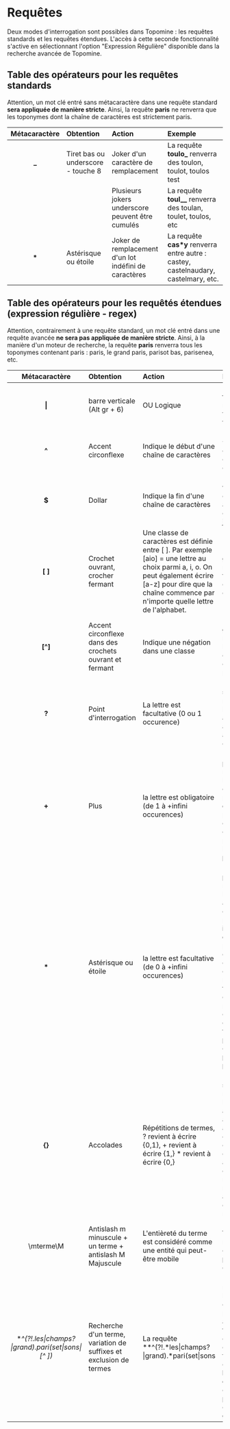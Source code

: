 # Requêtes

Deux modes d'interrogation sont possibles dans Topomine : les requêtes standards et les requêtes étendues.
L'accès à cette seconde fonctionnalité s'active en sélectionnant l'option "Expression Régulière" disponible dans la recherche avancée de Topomine.

## Table des opérateurs pour les requêtes standards

Attention, un mot clé entré sans métacaractère dans une requête standard **sera appliquée de manière stricte**. Ainsi, la requête **paris** ne renverra que les toponymes dont la chaîne de caractères est strictement paris.

| Métacaractère | Obtention | Action | Exemple |
|:-:    |:--    |:--    |:--    |
| **_** |  Tiret bas ou underscore - touche 8| Joker d'un caractère de remplacement| La requête **toulo_** renverra des toulon, toulot, toulos  test|
| | | Plusieurs jokers underscore peuvent être cumulés| La requête **toul__** renverra des toulan, toulet, toulos, etc|
| **\*** | Astérisque ou étoile | Joker de remplacement d'un lot indéfini de caractères| La requête **cas\*y** renverra entre autre : castey, castelnaudary, castelmary, etc.|

## Table des opérateurs pour les requêtés étendues (expression régulière - regex)

Attention, contrairement à une requête standard, un mot clé entré dans une requête avancée **ne sera pas appliquée de manière stricte**. Ainsi, à la manière d'un moteur de recherche, la requête **paris** renverra tous les toponymes contenant paris : paris, le grand paris, parisot bas, parisenea, etc.

| Métacaractère | Obtention | Action | Exemple |
|:-:    |:--    |:--    |:--    |
| **\|** |  barre verticale (Alt gr + 6)| OU Logique | La requête **toulo_** renverra des toulon, toulot, toulos  test|
| **^** | Accent circonflexe| Indique le début d'une chaîne de caractères| La requête **^chez** renverra chez raymond, chez salignier, chez mermet|
| **$** | Dollar | Indique la fin d'une chaîne de caractères| La requête **ville$** renverra chez belleville, amnéville, commune de janville, etc.| La requête **ville$** renverra chez belleville, amnéville, commune de janville, etc.|
| **[ ]** | Crochet ouvrant, crocher fermant | Une classe de caractères est définie entre [ ]. Par exemple [aio] = une lettre au choix parmi a, i, o. On peut également écrire [a-z] pour dire que la chaîne commence par n'importe quelle lettre de l'alphabet. | La requête **gr[aio]s** renverra les toponymes contenant gras, gros, gris|
| **[^]**  | Accent circonflexe dans des crochets ouvrant et fermant| Indique une négation dans une classe | La requête **gr[^a]s** renverra tous les toponymes qui ne conntiennent pas **gras** |
| **?**  | Point d'interrogation| La lettre est facultative (0 ou 1 occurence) | La requête **sources?** renverra tous les toponymes avec le source au singulier et au pluriel, le s étant optionnel |
| **+**  | Plus | la lettre est obligatoire (de 1 à +infini occurences) | La requête **paris+** renverra tous les toponymes contenant paris, le **s est obligatoire**, puis complété d'autres caractères : porte de **paris**, la **paris**ière, la **paris**erie, etc.|
| **\***  | Astérisque ou étoile | la lettre est facultative (de 0 à +infini occurences) | La requête **paris\*** renverra tous les toponymes avec contenant paris, le **s est ici non-obligatoire**, puis complété d'autres caractères. On obtient les mêmes toponymes que précédemment complété d'autres termes : **pari**gny, les communs de **pari**lly, **pari**gné.|
| **{}**  | Accolades | Répétitions de termes, ? revient à écrire {0,1}, + revient à écrire {1,} \*  revient à écrire {0,} | La requête **sources{0,1}** renverra tous les toponymes avec source au singulier et au pluriel, le s étant optionnel. Le 0 entre accolades donnant le minimum de répétion, ici aucune, et le 1 donnant le maximum |
| \mterme\M | Antislash m minuscule + un terme + antislash M Majuscule| L'entièreté du terme est considéré comme une entité qui peut-être mobile| La requête \mparis\M renverra le chemin de **paris**, la route de **paris** à lyon|
| **^(?!.*les\|champs?\|grand).*pari(set\|sons\|[^ ]*)** | Recherche d'un terme, variation de suffixes et exclusion de termes | La requête **^(?!.*les\|champs?\|grand).*pari(set\|sons|[^ ]*)** renverra tous les termes commençant par **pari** mais aussi les termes **pariset** ou **parisons**, en excluant les termes qui contiendrait **les paris**, **champs paris** ou **le champ paris** ou encore **le grand paris**|